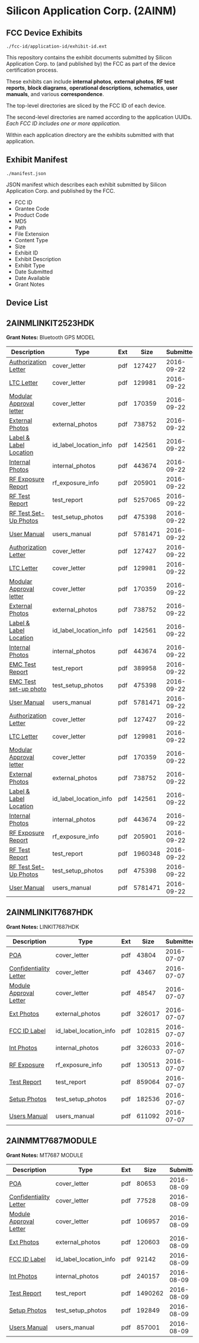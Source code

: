 # Silicon Application Corp. (2AINM)
## FCC Device Exhibits

```
./fcc-id/application-id/exhibit-id.ext
```

This repository contains the exhibit documents submitted by Silicon Application Corp. to (and published by) the FCC as part of the device certification process.

These exhibits can include **internal photos**, **external photos**, **RF test reports**, **block diagrams**, **operational descriptions**, **schematics**, **user manuals**, and various **correspondence**.

The top-level directories are sliced by the FCC ID of each device.

The second-level directories are named according to the application UUIDs. *Each FCC ID includes one or more application.*

Within each application directory are the exhibits submitted with that application. 

## Exhibit Manifest

```
./manifest.json
```

JSON manifest which describes each exhibit submitted by Silicon Application Corp. and published by the FCC.

- FCC ID
- Grantee Code
- Product Code
- MD5
- Path
- File Extension
- Content Type
- Size
- Exhibit ID
- Exhibit Description
- Exhibit Type
- Date Submitted
- Date Available
- Grant Notes

## Device List
## 2AINMLINKIT2523HDK
**Grant Notes:** Bluetooth GPS MODEL

| Description | Type | Ext | Size | Submitted | Available |
| ----------- | ---- | --- | ---- | --------- | --------- |
| [Authorization Letter](2AINMLINKIT2523HDK/547e97b1f3042a79023e7e0a3ce3bbb3/3142512.pdf) | cover_letter | pdf | 127427 | 2016-09-22 | 2016-09-22 |
| [LTC Letter](2AINMLINKIT2523HDK/547e97b1f3042a79023e7e0a3ce3bbb3/3142513.pdf) | cover_letter | pdf | 129981 | 2016-09-22 | 2016-09-22 |
| [Modular Approval letter](2AINMLINKIT2523HDK/547e97b1f3042a79023e7e0a3ce3bbb3/3142514.pdf) | cover_letter | pdf | 170359 | 2016-09-22 | 2016-09-22 |
| [External Photos](2AINMLINKIT2523HDK/547e97b1f3042a79023e7e0a3ce3bbb3/3142515.pdf) | external_photos | pdf | 738752 | 2016-09-22 | 2016-09-22 |
| [Label & Label Location](2AINMLINKIT2523HDK/547e97b1f3042a79023e7e0a3ce3bbb3/3142516.pdf) | id_label_location_info | pdf | 142561 | 2016-09-22 | 2016-09-22 |
| [Internal Photos](2AINMLINKIT2523HDK/547e97b1f3042a79023e7e0a3ce3bbb3/3142517.pdf) | internal_photos | pdf | 443674 | 2016-09-22 | 2016-09-22 |
| [RF Exposure Report](2AINMLINKIT2523HDK/547e97b1f3042a79023e7e0a3ce3bbb3/3142531.pdf) | rf_exposure_info | pdf | 205901 | 2016-09-22 | 2016-09-22 |
| [RF Test Report](2AINMLINKIT2523HDK/547e97b1f3042a79023e7e0a3ce3bbb3/3142533.pdf) | test_report | pdf | 5257065 | 2016-09-22 | 2016-09-22 |
| [RF Test Set-Up Photos](2AINMLINKIT2523HDK/547e97b1f3042a79023e7e0a3ce3bbb3/3142521.pdf) | test_setup_photos | pdf | 475398 | 2016-09-22 | 2016-09-22 |
| [User Manual](2AINMLINKIT2523HDK/547e97b1f3042a79023e7e0a3ce3bbb3/3142522.pdf) | users_manual | pdf | 5781471 | 2016-09-22 | 2016-09-22 |
| [Authorization Letter](2AINMLINKIT2523HDK/1125535fc382cb211309eabcd016ecfe/3142512.pdf) | cover_letter | pdf | 127427 | 2016-09-22 | 2016-09-22 |
| [LTC Letter](2AINMLINKIT2523HDK/1125535fc382cb211309eabcd016ecfe/3142513.pdf) | cover_letter | pdf | 129981 | 2016-09-22 | 2016-09-22 |
| [Modular Approval letter](2AINMLINKIT2523HDK/1125535fc382cb211309eabcd016ecfe/3142514.pdf) | cover_letter | pdf | 170359 | 2016-09-22 | 2016-09-22 |
| [External Photos](2AINMLINKIT2523HDK/1125535fc382cb211309eabcd016ecfe/3142515.pdf) | external_photos | pdf | 738752 | 2016-09-22 | 2016-09-22 |
| [Label & Label Location](2AINMLINKIT2523HDK/1125535fc382cb211309eabcd016ecfe/3142516.pdf) | id_label_location_info | pdf | 142561 | 2016-09-22 | 2016-09-22 |
| [Internal Photos](2AINMLINKIT2523HDK/1125535fc382cb211309eabcd016ecfe/3142517.pdf) | internal_photos | pdf | 443674 | 2016-09-22 | 2016-09-22 |
| [EMC Test Report](2AINMLINKIT2523HDK/1125535fc382cb211309eabcd016ecfe/3142520.pdf) | test_report | pdf | 389958 | 2016-09-22 | 2016-09-22 |
| [EMC Test set-up photo](2AINMLINKIT2523HDK/1125535fc382cb211309eabcd016ecfe/3142521.pdf) | test_setup_photos | pdf | 475398 | 2016-09-22 | 2016-09-22 |
| [User Manual](2AINMLINKIT2523HDK/1125535fc382cb211309eabcd016ecfe/3142522.pdf) | users_manual | pdf | 5781471 | 2016-09-22 | 2016-09-22 |
| [Authorization Letter](2AINMLINKIT2523HDK/e9d097d7de373ac9a436dd71bd957120/3142512.pdf) | cover_letter | pdf | 127427 | 2016-09-22 | 2016-09-22 |
| [LTC Letter](2AINMLINKIT2523HDK/e9d097d7de373ac9a436dd71bd957120/3142513.pdf) | cover_letter | pdf | 129981 | 2016-09-22 | 2016-09-22 |
| [Modular Approval letter](2AINMLINKIT2523HDK/e9d097d7de373ac9a436dd71bd957120/3142514.pdf) | cover_letter | pdf | 170359 | 2016-09-22 | 2016-09-22 |
| [External Photos](2AINMLINKIT2523HDK/e9d097d7de373ac9a436dd71bd957120/3142515.pdf) | external_photos | pdf | 738752 | 2016-09-22 | 2016-09-22 |
| [Label & Label Location](2AINMLINKIT2523HDK/e9d097d7de373ac9a436dd71bd957120/3142516.pdf) | id_label_location_info | pdf | 142561 | 2016-09-22 | 2016-09-22 |
| [Internal Photos](2AINMLINKIT2523HDK/e9d097d7de373ac9a436dd71bd957120/3142517.pdf) | internal_photos | pdf | 443674 | 2016-09-22 | 2016-09-22 |
| [RF Exposure Report](2AINMLINKIT2523HDK/e9d097d7de373ac9a436dd71bd957120/3142531.pdf) | rf_exposure_info | pdf | 205901 | 2016-09-22 | 2016-09-22 |
| [RF Test Report](2AINMLINKIT2523HDK/e9d097d7de373ac9a436dd71bd957120/3142546.pdf) | test_report | pdf | 1960348 | 2016-09-22 | 2016-09-22 |
| [RF Test Set-Up Photos](2AINMLINKIT2523HDK/e9d097d7de373ac9a436dd71bd957120/3142521.pdf) | test_setup_photos | pdf | 475398 | 2016-09-22 | 2016-09-22 |
| [User Manual](2AINMLINKIT2523HDK/e9d097d7de373ac9a436dd71bd957120/3142522.pdf) | users_manual | pdf | 5781471 | 2016-09-22 | 2016-09-22 |
## 2AINMLINKIT7687HDK
**Grant Notes:** LINKIT7687HDK

| Description | Type | Ext | Size | Submitted | Available |
| ----------- | ---- | --- | ---- | --------- | --------- |
| [POA](2AINMLINKIT7687HDK/2fbb21be94402881efbfa0a438a2606c/3054724.pdf) | cover_letter | pdf | 43804 | 2016-07-07 | 2016-07-07 |
| [Confidentiality Letter](2AINMLINKIT7687HDK/2fbb21be94402881efbfa0a438a2606c/3054725.pdf) | cover_letter | pdf | 43467 | 2016-07-07 | 2016-07-07 |
| [Module Approval Letter](2AINMLINKIT7687HDK/2fbb21be94402881efbfa0a438a2606c/3054726.pdf) | cover_letter | pdf | 48547 | 2016-07-07 | 2016-07-07 |
| [Ext Photos](2AINMLINKIT7687HDK/2fbb21be94402881efbfa0a438a2606c/3054728.pdf) | external_photos | pdf | 326017 | 2016-07-07 | 2016-07-07 |
| [FCC ID Label](2AINMLINKIT7687HDK/2fbb21be94402881efbfa0a438a2606c/3054729.pdf) | id_label_location_info | pdf | 102815 | 2016-07-07 | 2016-07-07 |
| [Int Photos](2AINMLINKIT7687HDK/2fbb21be94402881efbfa0a438a2606c/3054730.pdf) | internal_photos | pdf | 326033 | 2016-07-07 | 2016-07-07 |
| [RF Exposure](2AINMLINKIT7687HDK/2fbb21be94402881efbfa0a438a2606c/3054732.pdf) | rf_exposure_info | pdf | 130513 | 2016-07-07 | 2016-07-07 |
| [Test Report](2AINMLINKIT7687HDK/2fbb21be94402881efbfa0a438a2606c/3054734.pdf) | test_report | pdf | 859064 | 2016-07-07 | 2016-07-07 |
| [Setup Photos](2AINMLINKIT7687HDK/2fbb21be94402881efbfa0a438a2606c/3054735.pdf) | test_setup_photos | pdf | 182536 | 2016-07-07 | 2016-07-07 |
| [Users Manual](2AINMLINKIT7687HDK/2fbb21be94402881efbfa0a438a2606c/3054736.pdf) | users_manual | pdf | 611092 | 2016-07-07 | 2016-07-07 |
## 2AINMMT7687MODULE
**Grant Notes:** MT7687 MODULE

| Description | Type | Ext | Size | Submitted | Available |
| ----------- | ---- | --- | ---- | --------- | --------- |
| [POA](2AINMMT7687MODULE/f22503a53ee720dbd29f5334bf8dd75b/3092937.pdf) | cover_letter | pdf | 80653 | 2016-08-09 | 2016-08-09 |
| [Confidentiality Letter](2AINMMT7687MODULE/f22503a53ee720dbd29f5334bf8dd75b/3092938.pdf) | cover_letter | pdf | 77528 | 2016-08-09 | 2016-08-09 |
| [Module Approval Letter](2AINMMT7687MODULE/f22503a53ee720dbd29f5334bf8dd75b/3092939.pdf) | cover_letter | pdf | 106957 | 2016-08-09 | 2016-08-09 |
| [Ext Photos](2AINMMT7687MODULE/f22503a53ee720dbd29f5334bf8dd75b/3092941.pdf) | external_photos | pdf | 120603 | 2016-08-09 | 2016-08-09 |
| [FCC ID Label](2AINMMT7687MODULE/f22503a53ee720dbd29f5334bf8dd75b/3092942.pdf) | id_label_location_info | pdf | 92142 | 2016-08-09 | 2016-08-09 |
| [Int Photos](2AINMMT7687MODULE/f22503a53ee720dbd29f5334bf8dd75b/3092943.pdf) | internal_photos | pdf | 240157 | 2016-08-09 | 2016-08-09 |
| [Test Report](2AINMMT7687MODULE/f22503a53ee720dbd29f5334bf8dd75b/3092946.pdf) | test_report | pdf | 1490262 | 2016-08-09 | 2016-08-09 |
| [Setup Photos](2AINMMT7687MODULE/f22503a53ee720dbd29f5334bf8dd75b/3092947.pdf) | test_setup_photos | pdf | 192849 | 2016-08-09 | 2016-08-09 |
| [Users Manual](2AINMMT7687MODULE/f22503a53ee720dbd29f5334bf8dd75b/3092948.pdf) | users_manual | pdf | 857001 | 2016-08-09 | 2016-08-09 |
